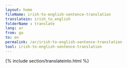```yaml
---
layout: home
fileName: irish-to-english-sentence-translation
translatein: irish_to_english
folderName : translate
lang: ar
from: ga
to: en
permalink: /ar/irish-to-english-sentence-translation
tool: irish-to-english-sentence-translation
---
```

{% include section/translateinto.html %}